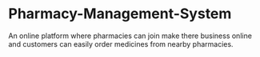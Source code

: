 # Pharmacy-Management-System
An online platform where pharmacies can join make there business online and customers can easily order medicines from nearby pharmacies.
